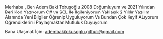 Merhaba , Ben Adem Baki Tokuşoğlu
2008 Doğumluyum ve 2021 Yılından Beri Kod Yazıyorum
C#  ve SQL İle İlgileniyorum 
Yaklaşık 2 Yıldır Yazılım Alanında Yeni Bilgiler Öğrenip Uyguluyorum Ve Bundan Çok Keyif ALıyorum
Öğrendiklerimi Paylaşmaktan Mutluluk Duyuyorum 

Bana Ulaşmak İçin: adembakitokusoglu.github@gmail.com


